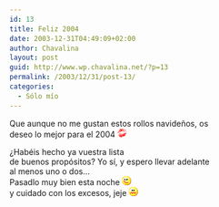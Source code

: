 ```yaml
---
id: 13
title: Feliz 2004
date: 2003-12-31T04:49:09+02:00
author: Chavalina
layout: post
guid: http://www.wp.chavalina.net/?p=13
permalink: /2003/12/31/post-13/
categories:
  - Sólo mío
---
```

<p align="left">
  Que aunque no me gustan estos rollos navideños, os<br /> deseo lo mejor para el 2004 <img src="/imagenes/emoticonos/beso.gif" alt="emo" />
</p>

<p align="left">
  ¿Habéis hecho ya vuestra <span title="lista de buenos propósitos que no se piensa cumplir" class="anotacion">lista<br /> de buenos propósitos</span>? Yo sí, y espero llevar adelante<br /> al menos uno o dos…<br /> Pasadlo muy bien esta noche <img src="/imagenes/emoticonos/guino.gif" alt="emo" /><br /> y cuidado con los excesos, jeje <img src="/imagenes/emoticonos/asqueado.gif" alt="emo" />
</p>